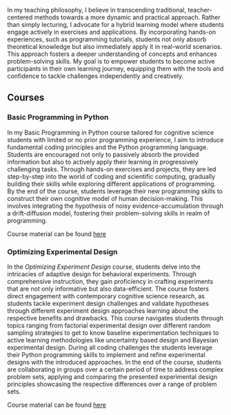 In my teaching philosophy, I believe in transcending traditional, teacher-centered methods towards a more dynamic and practical approach. Rather than simply lecturing, I advocate for a hybrid learning model where students engage actively in exercises and applications. By incorporating hands-on experiences, such as programming tutorials, students not only absorb theoretical knowledge but also immediately apply it in real-world scenarios. This approach fosters a deeper understanding of concepts and enhances problem-solving skills. My goal is to empower students to become active participants in their own learning journey, equipping them with the tools and confidence to tackle challenges independently and creatively.
## Courses
### Basic Programming in Python
In my Basic Programming in Python course tailored for cognitive science students with limited or no prior programming experience, I aim to introduce fundamental coding principles and the Python programming language. Students are encouraged not only to passively absorb the provided information but also to actively apply their learning in progressively challenging tasks. Through hands-on exercises and projects, they are led step-by-step into the world of coding and scientific computing, gradually building their skills while exploring different applications of programming. By the end of the course, students leverage their new programming skills to construct their own cognitive model of human decision-making. This involves integrating the hypothesis of noisy evidence-accumulation through a drift-diffusion model, fostering their problem-solving skills in realm of programming.

Course material can be found [here](https://github.com/whyhardt/CourseBasicProgrammingPython)
### Optimizing Experimental Design
In the *Optimizing Experiment Design* course, students delve into the intricacies of adaptive design for behavioral experiments. Through comprehensive instruction, they gain proficiency in crafting experiments that are not only informative but also data-efficient. The course fosters direct engagement with contemporary cognitive science research, as students tackle experiment design challenges and validate hypotheses through different experiment design approaches learning about the respective benefits and drawbacks. This course navigates students through topics ranging from factorial experimental design over different random sampling strategies to get to know baseline experimentation techniques to active learning methodologies like uncertainty based design and Bayesian experimental design. During all coding challenges the students leverage their Python programming skills to implement and refine experimental designs with the introduced approaches. In the end of the course, students are collaborating in groups over a certain period of time to address complex problem sets, applying and comparing the presented experimental design principles showcasing the respective differences over a range of problem sets.

Course material can be found [here](https://github.com/whyhardt/CourseOptimizingExperimentalDesign)